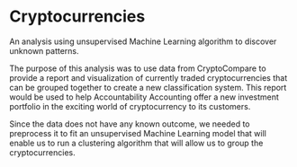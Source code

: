# Cryptocurrencies

An analysis using unsupervised Machine Learning algorithm to discover unknown patterns.

The purpose of this analysis was to use data from CryptoCompare to provide a report and visualization of currently traded cryptocurrencies that can be grouped together to create a new classification system. This report would be used to help Accountability Accounting offer a new investment portfolio in the exciting world of cryptocurrency to its customers.

Since the data does not have any known outcome, we needed to preprocess it to fit an unsupervised Machine Learning model that will enable us to run a clustering algorithm that will allow us to group the cryptocurrencies.

